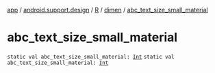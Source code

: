 [app](../../../index.md) / [android.support.design](../../index.md) / [R](../index.md) / [dimen](index.md) / [abc_text_size_small_material](./abc_text_size_small_material.md)

# abc_text_size_small_material

`static val abc_text_size_small_material: `[`Int`](https://kotlinlang.org/api/latest/jvm/stdlib/kotlin/-int/index.html)
`static val abc_text_size_small_material: `[`Int`](https://kotlinlang.org/api/latest/jvm/stdlib/kotlin/-int/index.html)